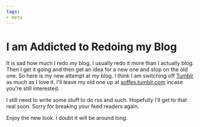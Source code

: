 ```yaml
---
tags:
- meta
---
```


# I am Addicted to Redoing my Blog

It is sad how much I redo my blog. I usually redo it more than I actually blog. Then I get it going and then get an idea for a new one and stop on the old one. So here is my new attempt at my blog. I think I am switching off [Tumblr](http://tumblr.com) as much as I love it. I'll leave my old one up at [soffes.tumblr.com](http://soffes.tumblr.com/) incase you're still interested.

I still need to write some stuff to do rss and such. Hopefully I'll get to that real soon. Sorry for breaking your feed readers again.

Enjoy the new look. I doubt it will be around long.
